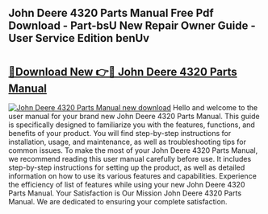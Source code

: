 ## John Deere 4320 Parts Manual Free Pdf Download - Part-bsU New Repair Owner Guide - User Service Edition benUv

# <h2><a href="http://bc87506.oget.top/?id=John+Deere+4320+Parts+Manual">🔗Download New 👉🔴 John Deere 4320 Parts Manual</a></h2>

[![John Deere 4320 Parts Manual new download](https://i.imgur.com/5g1atiW.png)](http://bc87506.oget.top/?id=John+Deere+4320+Parts+Manual)
Hello and welcome to the user manual for your brand new John Deere 4320 Parts Manual. This guide is specifically designed to familiarize you with the features, functions, and benefits of your product. You will find step-by-step instructions for installation, usage, and maintenance, as well as troubleshooting tips for common issues. To make the most of your John Deere 4320 Parts Manual, we recommend reading this user manual carefully before use. It includes step-by-step instructions for setting up the product, as well as detailed information on how to use its various features and capabilities. Experience the efficiency of list of features while using your new John Deere 4320 Parts Manual. Your Satisfaction is Our Mission John Deere 4320 Parts Manual. We are dedicated to ensuring your complete satisfaction.
